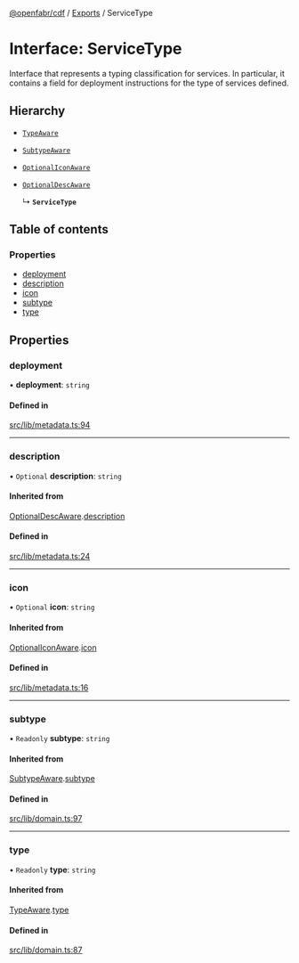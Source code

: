 [@openfabr/cdf](../README.md) / [Exports](../modules.md) / ServiceType

# Interface: ServiceType

Interface that represents a typing classification for services.
In particular, it contains a field for deployment instructions for the type of services defined.

## Hierarchy

- [`TypeAware`](TypeAware.md)

- [`SubtypeAware`](SubtypeAware.md)

- [`OptionalIconAware`](OptionalIconAware.md)

- [`OptionalDescAware`](OptionalDescAware.md)

  ↳ **`ServiceType`**

## Table of contents

### Properties

- [deployment](ServiceType.md#deployment)
- [description](ServiceType.md#description)
- [icon](ServiceType.md#icon)
- [subtype](ServiceType.md#subtype)
- [type](ServiceType.md#type)

## Properties

### deployment

• **deployment**: `string`

#### Defined in

[src/lib/metadata.ts:94](https://github.com/openfabr/cdf/blob/e70ef03/core/typescript/src/lib/metadata.ts#L94)

___

### description

• `Optional` **description**: `string`

#### Inherited from

[OptionalDescAware](OptionalDescAware.md).[description](OptionalDescAware.md#description)

#### Defined in

[src/lib/metadata.ts:24](https://github.com/openfabr/cdf/blob/e70ef03/core/typescript/src/lib/metadata.ts#L24)

___

### icon

• `Optional` **icon**: `string`

#### Inherited from

[OptionalIconAware](OptionalIconAware.md).[icon](OptionalIconAware.md#icon)

#### Defined in

[src/lib/metadata.ts:16](https://github.com/openfabr/cdf/blob/e70ef03/core/typescript/src/lib/metadata.ts#L16)

___

### subtype

• `Readonly` **subtype**: `string`

#### Inherited from

[SubtypeAware](SubtypeAware.md).[subtype](SubtypeAware.md#subtype)

#### Defined in

[src/lib/domain.ts:97](https://github.com/openfabr/cdf/blob/e70ef03/core/typescript/src/lib/domain.ts#L97)

___

### type

• `Readonly` **type**: `string`

#### Inherited from

[TypeAware](TypeAware.md).[type](TypeAware.md#type)

#### Defined in

[src/lib/domain.ts:87](https://github.com/openfabr/cdf/blob/e70ef03/core/typescript/src/lib/domain.ts#L87)
